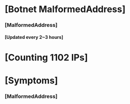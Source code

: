 # [Botnet MalformedAddress]
### [MalformedAddress]
#### [Updated every 2~3 hours]

# [Counting 1102 IPs]

# [Symptoms] 
###   [MalformedAddress]
